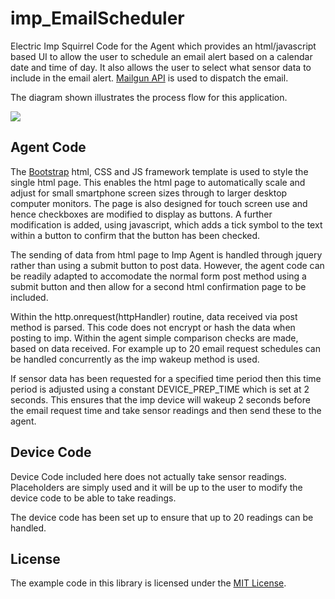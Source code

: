 # imp_EmailScheduler
Electric Imp Squirrel Code for the Agent which provides an html/javascript based UI to allow the user to schedule an email alert based on a calendar date and time of day. It also allows the user to select what sensor data to include in the email alert. [Mailgun API](http://www.mailgun.com/) is used to dispatch the email.

The diagram shown illustrates the process flow for this application.

![](https://lh5.googleusercontent.com/-mWb6JrRLZaw/VS1UxcfL_NI/AAAAAAAAACM/ts1lcFgKkws/w850-h600-no/imp_emailScheduler.png)

## Agent Code

The [Bootstrap](http://getbootstrap.com/) html, CSS and JS framework template is used to style the single html page. This enables the html page to automatically scale and adjust for small smartphone screen sizes through to larger desktop computer monitors. The page is also designed for touch screen use and hence checkboxes are modified to display as buttons. A further modification is added, using javascript, which adds a tick symbol to the text within a button to confirm that the button has been checked.

The sending of data from html page to Imp Agent is handled through jquery rather than using a submit button to post data. However, the agent code can be readily adapted to accomodate the normal form post method using a submit button and then allow for a second html confirmation page to be included.

Within the http.onrequest(httpHandler) routine, data received via post method is parsed. This code does not encrypt or hash the data when posting to imp. Within the agent simple comparison checks are made, based on data received. For example up to 20 email request schedules can be handled concurrently as the imp wakeup method is used.

If sensor data has been requested for a specified time period then this time period is adjusted using a constant DEVICE_PREP_TIME which is set at 2 seconds. This ensures that the imp device will wakeup 2 seconds before the email request time and take sensor readings and then send these to the agent.

## Device Code

Device Code included here does not actually take sensor readings. Placeholders are simply used and it will be up to the user to modify the device code to be able to take readings.

The device code has been set up to ensure that up to 20 readings can be handled.

## License
The example code in this library is licensed under the [MIT License](../master/LICENSE).
